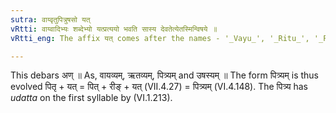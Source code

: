 ```yaml
---
sutra: वाय्वृतुपित्रुषसो यत्
vRtti: वाय्वादिभ्यः शब्देभ्यो यत्प्रत्ययो भवति सास्य देवतेत्येतस्मिन्विषये ॥
vRtti_eng: The affix यत् comes after the names - '_Vayu_', '_Ritu_', '_Pitri_' and '_Ushas_', in the sense of 'this its deity'.

---
```

This debars अण् ॥ As, वायव्यम्, ऋतव्यम्, पित्र्यम् and उषस्यम् ॥ The form पित्र्यम् is thus evolved पितृ + यत् = पित् + रीङ् + यत् (VII.4.27) = पित्र्यम् (VI.4.148). The पित्र्य has _udatta_ on the first syllable by (VI.1.213).